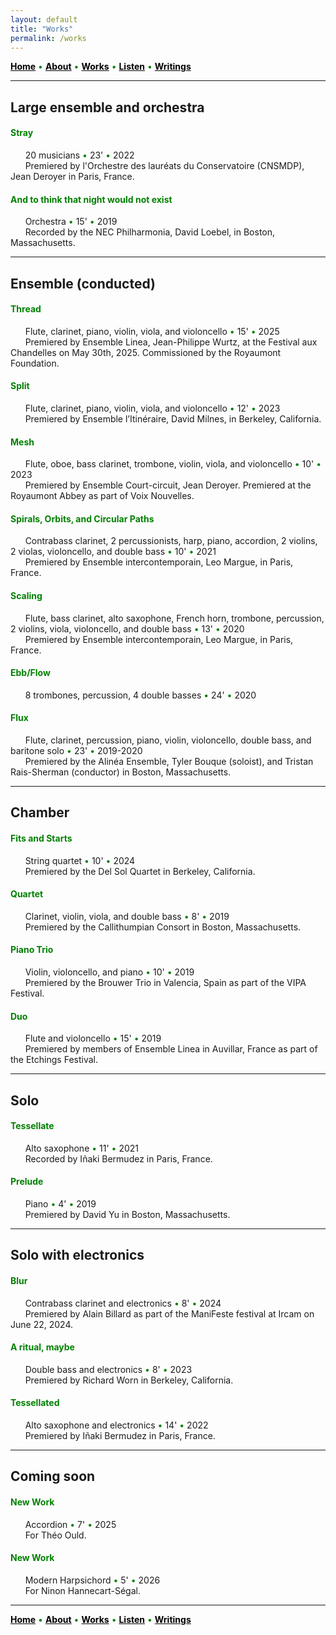 ```yaml
---
layout: default
title: "Works"
permalink: /works
---
```


<a href="/" style="color: black">**Home**</a> <a style="color: green"> • </a> <a href="/about" style="color: black">**About**</a> <a style="color: green"> • </a> <a href="/works" style="color: black">**Works**</a> <a style="color: green"> • </a> <a href="/listen" style="color: black">**Listen**</a> <a style="color: green"> • </a> <a href="/writings" style="color: black">**Writings**</a>

***

## Large ensemble and orchestra

#### <a style="color: green"> Stray </a>
  
&nbsp; &nbsp; &nbsp; 20 musicians <a style="color: green"> • </a> 23' <a style="color: green"> • </a> 2022  
&nbsp; &nbsp; &nbsp; Premiered by l'Orchestre des lauréats du Conservatoire (CNSMDP), Jean Deroyer in Paris, France.

#### <a style="color: green"> And to think that night would not exist </a>

&nbsp; &nbsp; &nbsp; Orchestra <a style="color: green"> • </a> 15' <a style="color: green"> • </a> 2019   
&nbsp; &nbsp; &nbsp; Recorded by the NEC Philharmonia, David Loebel, in Boston, Massachusetts.

***

## Ensemble (conducted)

#### <a style="color: green"> Thread </a>

&nbsp; &nbsp; &nbsp; Flute, clarinet, piano, violin, viola, and violoncello <a style="color: green"> • </a> 15' <a style="color: green"> • </a> 2025   
&nbsp; &nbsp; &nbsp; Premiered by Ensemble Linea, Jean-Philippe Wurtz, at the Festival aux Chandelles on May 30th, 2025. Commissioned by the Royaumont Foundation.

#### <a style="color: green"> Split </a>

&nbsp; &nbsp; &nbsp; Flute, clarinet, piano, violin, viola, and violoncello <a style="color: green"> • </a> 12' <a style="color: green"> • </a> 2023    
&nbsp; &nbsp; &nbsp; Premiered by Ensemble l’Itinéraire, David Milnes, in Berkeley, California.

#### <a style="color: green"> Mesh </a>

&nbsp; &nbsp; &nbsp; Flute, oboe, bass clarinet, trombone, violin, viola, and violoncello <a style="color: green"> • </a> 10' <a style="color: green"> • </a> 2023  
&nbsp; &nbsp; &nbsp; Premiered by Ensemble Court-circuit, Jean Deroyer. Premiered at the Royaumont Abbey as part of Voix Nouvelles.

#### <a style="color: green"> Spirals, Orbits, and Circular Paths </a>

&nbsp; &nbsp; &nbsp; Contrabass clarinet, 2 percussionists, harp, piano, accordion, 2 violins, 2 violas, violoncello, and double bass <a style="color: green"> • </a> 10' <a style="color: green"> • </a> 2021  
&nbsp; &nbsp; &nbsp; Premiered by Ensemble intercontemporain, Leo Margue, in Paris, France.

#### <a style="color: green"> Scaling </a>

&nbsp; &nbsp; &nbsp; Flute, bass clarinet, alto saxophone, French horn, trombone, percussion, 2 violins, viola, violoncello, and double bass <a style="color: green"> • </a> 13' <a style="color: green"> • </a> 2020    
&nbsp; &nbsp; &nbsp; Premiered by Ensemble intercontemporain, Leo Margue, in Paris, France.

#### <a style="color: green"> Ebb/Flow </a>

&nbsp; &nbsp; &nbsp; 8 trombones, percussion, 4 double basses <a style="color: green"> • </a> 24' <a style="color: green"> • </a> 2020

#### <a style="color: green"> Flux </a>

&nbsp; &nbsp; &nbsp; Flute, clarinet, percussion, piano, violin, violoncello, double bass, and baritone solo <a style="color: green"> • </a> 23' <a style="color: green"> • </a> 2019-2020  
&nbsp; &nbsp; &nbsp; Premiered by the Alinéa Ensemble, Tyler Bouque (soloist), and Tristan Rais-Sherman (conductor) in Boston, Massachusetts.

***

## Chamber

#### <a style="color: green"> Fits and Starts </a>

&nbsp; &nbsp; &nbsp; String quartet <a style="color: green"> • </a> 10' <a style="color: green"> • </a> 2024  
&nbsp; &nbsp; &nbsp; Premiered by the Del Sol Quartet in Berkeley, California.

#### <a style="color: green"> Quartet </a>

&nbsp; &nbsp; &nbsp; Clarinet, violin, viola, and double bass <a style="color: green"> • </a> 8' <a style="color: green"> • </a> 2019   
&nbsp; &nbsp; &nbsp; Premiered by the Callithumpian Consort in Boston, Massachusetts.

#### <a style="color: green"> Piano Trio </a>

&nbsp; &nbsp; &nbsp; Violin, violoncello, and piano <a style="color: green"> • </a> 10' <a style="color: green"> • </a> 2019  
&nbsp; &nbsp; &nbsp; Premiered by the Brouwer Trio in Valencia, Spain as part of the VIPA Festival.

#### <a style="color: green"> Duo </a>

&nbsp; &nbsp; &nbsp; Flute and violoncello <a style="color: green"> • </a> 15' <a style="color: green"> • </a> 2019  
&nbsp; &nbsp; &nbsp; Premiered by members of Ensemble Linea in Auvillar, France as part of the Etchings Festival.

***

## Solo

#### <a style="color: green"> Tessellate </a>

&nbsp; &nbsp; &nbsp; Alto saxophone <a style="color: green"> • </a> 11' <a style="color: green"> • </a> 2021  
&nbsp; &nbsp; &nbsp; Recorded by Iñaki Bermudez in Paris, France.

#### <a style="color: green"> Prelude </a>

&nbsp; &nbsp; &nbsp; Piano <a style="color: green"> • </a> 4' <a style="color: green"> • </a> 2019  
&nbsp; &nbsp; &nbsp; Premiered by David Yu in Boston, Massachusetts.

***

## Solo with electronics

#### <a style="color: green"> Blur </a>

&nbsp; &nbsp; &nbsp; Contrabass clarinet and electronics <a style="color: green"> • </a> 8' <a style="color: green"> • </a> 2024   
&nbsp; &nbsp; &nbsp; Premiered by Alain Billard as part of the ManiFeste festival at Ircam on June 22, 2024.

#### <a style="color: green"> A ritual, maybe </a>

&nbsp; &nbsp; &nbsp; Double bass and electronics <a style="color: green"> • </a> 8' <a style="color: green"> • </a> 2023   
&nbsp; &nbsp; &nbsp; Premiered by Richard Worn in Berkeley, California.

#### <a style="color: green"> Tessellated </a>

&nbsp; &nbsp; &nbsp; Alto saxophone and electronics <a style="color: green"> • </a> 14' <a style="color: green"> • </a> 2022     
&nbsp; &nbsp; &nbsp; Premiered by Iñaki Bermudez in Paris, France.

***

## Coming soon

#### <a style="color: green"> New Work </a>

&nbsp; &nbsp; &nbsp; Accordion <a style="color: green"> • </a> 7' <a style="color: green"> • </a> 2025  
&nbsp; &nbsp; &nbsp; For Théo Ould.

#### <a style="color: green"> New Work </a>

&nbsp; &nbsp; &nbsp; Modern Harpsichord <a style="color: green"> • </a> 5' <a style="color: green"> • </a> 2026   
&nbsp; &nbsp; &nbsp; For Ninon Hannecart-Ségal.

***

<a href="/" style="color: black">**Home**</a> <a style="color: green"> • </a> <a href="/about" style="color: black">**About**</a> <a style="color: green"> • </a> <a href="/works" style="color: black">**Works**</a> <a style="color: green"> • </a> <a href="/listen" style="color: black">**Listen**</a> <a style="color: green"> • </a> <a href="/writings" style="color: black">**Writings**</a>
